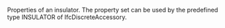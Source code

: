 Properties of an insulator. The property set can be used by the predefined type INSULATOR of IfcDiscreteAccessory.
